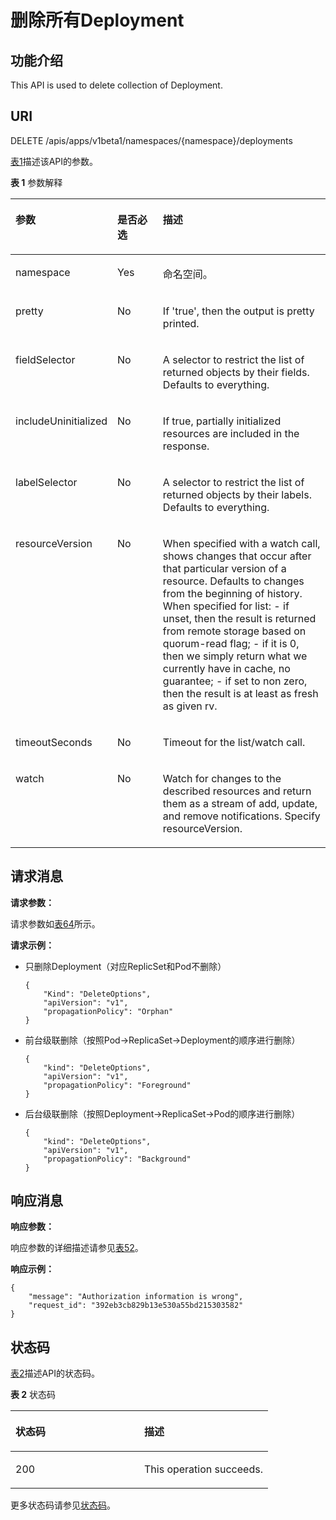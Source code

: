 # 删除所有Deployment<a name="cci_02_0028"></a>

## 功能介绍<a name="zh-cn_topic_0091433674_section58759520"></a>

This API is used to delete collection of Deployment.

## URI<a name="zh-cn_topic_0091433674_section59073635"></a>

DELETE /apis/apps/v1beta1/namespaces/\{namespace\}/deployments

[表1](#zh-cn_topic_0091433674_d0e35322)描述该API的参数。

**表 1**  参数解释

<a name="zh-cn_topic_0091433674_d0e35322"></a>
<table><thead align="left"><tr id="zh-cn_topic_0091433674_row32289194"><th class="cellrowborder" valign="top" width="22.45%" id="mcps1.2.4.1.1"><p id="zh-cn_topic_0091433674_p65652297517"><a name="zh-cn_topic_0091433674_p65652297517"></a><a name="zh-cn_topic_0091433674_p65652297517"></a>参数</p>
</th>
<th class="cellrowborder" valign="top" width="16.33%" id="mcps1.2.4.1.2"><p id="zh-cn_topic_0091433674_p165661629135114"><a name="zh-cn_topic_0091433674_p165661629135114"></a><a name="zh-cn_topic_0091433674_p165661629135114"></a>是否必选</p>
</th>
<th class="cellrowborder" valign="top" width="61.22%" id="mcps1.2.4.1.3"><p id="zh-cn_topic_0091433674_p14567629115114"><a name="zh-cn_topic_0091433674_p14567629115114"></a><a name="zh-cn_topic_0091433674_p14567629115114"></a>描述</p>
</th>
</tr>
</thead>
<tbody><tr id="zh-cn_topic_0091433674_row60766168"><td class="cellrowborder" valign="top" width="22.45%" headers="mcps1.2.4.1.1 "><p id="zh-cn_topic_0091433674_p23112558"><a name="zh-cn_topic_0091433674_p23112558"></a><a name="zh-cn_topic_0091433674_p23112558"></a>namespace</p>
</td>
<td class="cellrowborder" valign="top" width="16.33%" headers="mcps1.2.4.1.2 "><p id="zh-cn_topic_0091433674_p60177946"><a name="zh-cn_topic_0091433674_p60177946"></a><a name="zh-cn_topic_0091433674_p60177946"></a>Yes</p>
</td>
<td class="cellrowborder" valign="top" width="61.22%" headers="mcps1.2.4.1.3 "><p id="zh-cn_topic_0079615000_p8332925"><a name="zh-cn_topic_0079615000_p8332925"></a><a name="zh-cn_topic_0079615000_p8332925"></a>命名空间。</p>
</td>
</tr>
<tr id="zh-cn_topic_0091433674_row47634511"><td class="cellrowborder" valign="top" width="22.45%" headers="mcps1.2.4.1.1 "><p id="zh-cn_topic_0091433674_p33190205"><a name="zh-cn_topic_0091433674_p33190205"></a><a name="zh-cn_topic_0091433674_p33190205"></a>pretty</p>
</td>
<td class="cellrowborder" valign="top" width="16.33%" headers="mcps1.2.4.1.2 "><p id="zh-cn_topic_0091433674_p4052059"><a name="zh-cn_topic_0091433674_p4052059"></a><a name="zh-cn_topic_0091433674_p4052059"></a>No</p>
</td>
<td class="cellrowborder" valign="top" width="61.22%" headers="mcps1.2.4.1.3 "><p id="zh-cn_topic_0091433674_p59781329"><a name="zh-cn_topic_0091433674_p59781329"></a><a name="zh-cn_topic_0091433674_p59781329"></a>If 'true', then the output is pretty printed.</p>
</td>
</tr>
<tr id="zh-cn_topic_0091433674_row1161053"><td class="cellrowborder" valign="top" width="22.45%" headers="mcps1.2.4.1.1 "><p id="zh-cn_topic_0091433674_p26936459"><a name="zh-cn_topic_0091433674_p26936459"></a><a name="zh-cn_topic_0091433674_p26936459"></a>fieldSelector</p>
</td>
<td class="cellrowborder" valign="top" width="16.33%" headers="mcps1.2.4.1.2 "><p id="zh-cn_topic_0091433674_p34369574"><a name="zh-cn_topic_0091433674_p34369574"></a><a name="zh-cn_topic_0091433674_p34369574"></a>No</p>
</td>
<td class="cellrowborder" valign="top" width="61.22%" headers="mcps1.2.4.1.3 "><p id="zh-cn_topic_0091433674_p32472085"><a name="zh-cn_topic_0091433674_p32472085"></a><a name="zh-cn_topic_0091433674_p32472085"></a>A selector to restrict the list of returned objects by their fields. Defaults to everything.</p>
</td>
</tr>
<tr id="zh-cn_topic_0091433674_row23813312"><td class="cellrowborder" valign="top" width="22.45%" headers="mcps1.2.4.1.1 "><p id="zh-cn_topic_0091433674_p49830089"><a name="zh-cn_topic_0091433674_p49830089"></a><a name="zh-cn_topic_0091433674_p49830089"></a>includeUninitialized</p>
</td>
<td class="cellrowborder" valign="top" width="16.33%" headers="mcps1.2.4.1.2 "><p id="zh-cn_topic_0091433674_p9705370"><a name="zh-cn_topic_0091433674_p9705370"></a><a name="zh-cn_topic_0091433674_p9705370"></a>No</p>
</td>
<td class="cellrowborder" valign="top" width="61.22%" headers="mcps1.2.4.1.3 "><p id="zh-cn_topic_0091433674_p28784318"><a name="zh-cn_topic_0091433674_p28784318"></a><a name="zh-cn_topic_0091433674_p28784318"></a>If true, partially initialized resources are included in the response.</p>
</td>
</tr>
<tr id="zh-cn_topic_0091433674_row57732278"><td class="cellrowborder" valign="top" width="22.45%" headers="mcps1.2.4.1.1 "><p id="zh-cn_topic_0091433674_p45802961"><a name="zh-cn_topic_0091433674_p45802961"></a><a name="zh-cn_topic_0091433674_p45802961"></a>labelSelector</p>
</td>
<td class="cellrowborder" valign="top" width="16.33%" headers="mcps1.2.4.1.2 "><p id="zh-cn_topic_0091433674_p19052373"><a name="zh-cn_topic_0091433674_p19052373"></a><a name="zh-cn_topic_0091433674_p19052373"></a>No</p>
</td>
<td class="cellrowborder" valign="top" width="61.22%" headers="mcps1.2.4.1.3 "><p id="zh-cn_topic_0091433674_p66847208"><a name="zh-cn_topic_0091433674_p66847208"></a><a name="zh-cn_topic_0091433674_p66847208"></a>A selector to restrict the list of returned objects by their labels. Defaults to everything.</p>
</td>
</tr>
<tr id="zh-cn_topic_0091433674_row64753968"><td class="cellrowborder" valign="top" width="22.45%" headers="mcps1.2.4.1.1 "><p id="zh-cn_topic_0091433674_p10580064"><a name="zh-cn_topic_0091433674_p10580064"></a><a name="zh-cn_topic_0091433674_p10580064"></a>resourceVersion</p>
</td>
<td class="cellrowborder" valign="top" width="16.33%" headers="mcps1.2.4.1.2 "><p id="zh-cn_topic_0091433674_p51678836"><a name="zh-cn_topic_0091433674_p51678836"></a><a name="zh-cn_topic_0091433674_p51678836"></a>No</p>
</td>
<td class="cellrowborder" valign="top" width="61.22%" headers="mcps1.2.4.1.3 "><p id="zh-cn_topic_0091433674_p25236181"><a name="zh-cn_topic_0091433674_p25236181"></a><a name="zh-cn_topic_0091433674_p25236181"></a>When specified with a watch call, shows changes that occur after that particular version of a resource. Defaults to changes from the beginning of history. When specified for list: - if unset, then the result is returned from remote storage based on quorum-read flag; - if it is 0, then we simply return what we currently have in cache, no guarantee; - if set to non zero, then the result is at least as fresh as given rv.</p>
</td>
</tr>
<tr id="zh-cn_topic_0091433674_row25799037"><td class="cellrowborder" valign="top" width="22.45%" headers="mcps1.2.4.1.1 "><p id="zh-cn_topic_0091433674_p9347259"><a name="zh-cn_topic_0091433674_p9347259"></a><a name="zh-cn_topic_0091433674_p9347259"></a>timeoutSeconds</p>
</td>
<td class="cellrowborder" valign="top" width="16.33%" headers="mcps1.2.4.1.2 "><p id="zh-cn_topic_0091433674_p18930554"><a name="zh-cn_topic_0091433674_p18930554"></a><a name="zh-cn_topic_0091433674_p18930554"></a>No</p>
</td>
<td class="cellrowborder" valign="top" width="61.22%" headers="mcps1.2.4.1.3 "><p id="zh-cn_topic_0091433674_p56979938"><a name="zh-cn_topic_0091433674_p56979938"></a><a name="zh-cn_topic_0091433674_p56979938"></a>Timeout for the list/watch call.</p>
</td>
</tr>
<tr id="zh-cn_topic_0091433674_row43057396"><td class="cellrowborder" valign="top" width="22.45%" headers="mcps1.2.4.1.1 "><p id="zh-cn_topic_0091433674_p65097067"><a name="zh-cn_topic_0091433674_p65097067"></a><a name="zh-cn_topic_0091433674_p65097067"></a>watch</p>
</td>
<td class="cellrowborder" valign="top" width="16.33%" headers="mcps1.2.4.1.2 "><p id="zh-cn_topic_0091433674_p38371103"><a name="zh-cn_topic_0091433674_p38371103"></a><a name="zh-cn_topic_0091433674_p38371103"></a>No</p>
</td>
<td class="cellrowborder" valign="top" width="61.22%" headers="mcps1.2.4.1.3 "><p id="zh-cn_topic_0091433674_p21051639"><a name="zh-cn_topic_0091433674_p21051639"></a><a name="zh-cn_topic_0091433674_p21051639"></a>Watch for changes to the described resources and return them as a stream of add, update, and remove notifications. Specify resourceVersion.</p>
</td>
</tr>
</tbody>
</table>

## 请求消息<a name="zh-cn_topic_0091433674_section61900675"></a>

**请求参数：**

请求参数如[表64](数据结构.md#zh-cn_topic_0091433700_d0e41006)所示。

**请求示例：**

-   只删除Deployment（对应ReplicSet和Pod不删除）

    ```
    {
        "Kind": "DeleteOptions",
        "apiVersion": "v1",
        "propagationPolicy": "Orphan"
    }
    ```

-   前台级联删除（按照Pod-\>ReplicaSet-\>Deployment的顺序进行删除）

    ```
    {
        "kind": "DeleteOptions",
        "apiVersion": "v1",
        "propagationPolicy": "Foreground"
    }
    ```

-   后台级联删除（按照Deployment-\>ReplicaSet-\>Pod的顺序进行删除）

    ```
    {
        "kind": "DeleteOptions",
        "apiVersion": "v1",
        "propagationPolicy": "Background"
    }
    ```


## 响应消息<a name="zh-cn_topic_0091433674_section20235168"></a>

**响应参数：**

响应参数的详细描述请参见[表52](响应数据结构（废弃）.md#table37251757105918)。

**响应示例：**

```
{
    "message": "Authorization information is wrong", 
    "request_id": "392eb3cb829b13e530a55bd215303582"
}
```

## 状态码<a name="zh-cn_topic_0091433674_section47898787"></a>

[表2](#zh-cn_topic_0091433674_d0e35450)描述API的状态码。

**表 2**  状态码

<a name="zh-cn_topic_0091433674_d0e35450"></a>
<table><thead align="left"><tr id="zh-cn_topic_0091433674_row7535426"><th class="cellrowborder" valign="top" width="50%" id="mcps1.2.3.1.1"><p id="zh-cn_topic_0091433674_p6389758"><a name="zh-cn_topic_0091433674_p6389758"></a><a name="zh-cn_topic_0091433674_p6389758"></a>状态码</p>
</th>
<th class="cellrowborder" valign="top" width="50%" id="mcps1.2.3.1.2"><p id="zh-cn_topic_0091433674_p47808350"><a name="zh-cn_topic_0091433674_p47808350"></a><a name="zh-cn_topic_0091433674_p47808350"></a>描述</p>
</th>
</tr>
</thead>
<tbody><tr id="zh-cn_topic_0091433674_row47271114"><td class="cellrowborder" valign="top" width="50%" headers="mcps1.2.3.1.1 "><p id="zh-cn_topic_0091433674_p3755051"><a name="zh-cn_topic_0091433674_p3755051"></a><a name="zh-cn_topic_0091433674_p3755051"></a>200</p>
</td>
<td class="cellrowborder" valign="top" width="50%" headers="mcps1.2.3.1.2 "><p id="zh-cn_topic_0091433681_p21206673"><a name="zh-cn_topic_0091433681_p21206673"></a><a name="zh-cn_topic_0091433681_p21206673"></a>This operation succeeds.</p>
</td>
</tr>
</tbody>
</table>

更多状态码请参见[状态码](状态码.md)。

